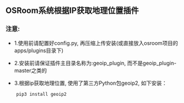 ## OSRoom系统根据IP获取地理位置插件
### 注意:
- 1.使用前请配置好config.py, 再压缩上传安装(或直接放入osroom项目的apps/plugins目录下)

- 2.安装前请保证插件主目录名称为:geoip_plugin, 而不是geoip_plugin-master之类的
- 3.根据ip获取地理位置, 使用了第三方Python包geoip2, 如下安装：

```
    pip3 install geoip2
```
